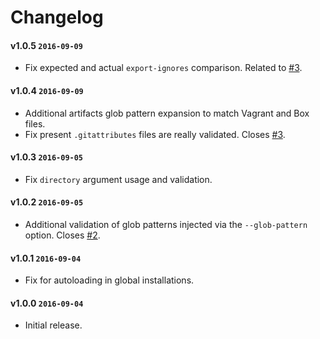 # Changelog

#### v1.0.5 `2016-09-09`
- Fix expected and actual `export-ignores` comparison. Related to [#3](https://github.com/raphaelstolt/lean-package-validator/issues/3).

#### v1.0.4 `2016-09-09`
- Additional artifacts glob pattern expansion to match Vagrant and Box files.
- Fix present `.gitattributes` files are really validated. Closes [#3](https://github.com/raphaelstolt/lean-package-validator/issues/3).

#### v1.0.3 `2016-09-05`
- Fix `directory` argument usage and validation.

#### v1.0.2 `2016-09-05`
- Additional validation of glob patterns injected via the `--glob-pattern` option. Closes [#2](https://github.com/raphaelstolt/lean-package-validator/issues/2).

#### v1.0.1 `2016-09-04`
- Fix for autoloading in global installations.

#### v1.0.0 `2016-09-04`
- Initial release.
